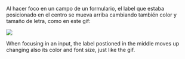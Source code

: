 Al hacer foco en un campo de un formulario, el label que estaba posicionado en el centro se mueva arriba cambiando también color y tamaño de letra, como en este gif:

![](https://files.gitbook.com/v0/b/gitbook-28427.appspot.com/o/assets%2F-MWwxJ68y05F115J-zJ5%2Fsync%2Fb0a91e9216493c5ef1ff4bae349fa2bea8c943b3.gif?generation=1617004310252838&alt=media)

When focusing in an input, the label postioned in the middle moves up changing also its color and font size, just like the gif.
